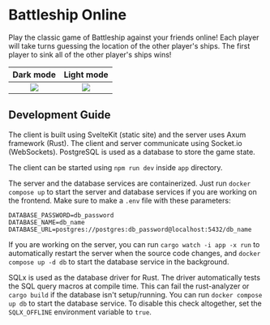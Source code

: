 # Battleship Online

Play the classic game of Battleship against your friends online! Each player will take turns guessing the location of the other player's ships. The first player to sink all of the other player's ships wins!

Dark mode             |  Light mode
:-------------------------:|:-------------------------:
![](demo/1.png)  |  ![](demo/2.png)

## Development Guide

The client is built using SvelteKit (static site) and the server uses Axum framework (Rust). The client and server communicate using Socket.io (WebSockets). PostgreSQL is used as a database to store the game state.

The client can be started using `npm run dev` inside `app` directory.

The server and the database services are containerized. Just run `docker compose up` to start the server and database services if you are working on the frontend.
Make sure to make a `.env` file with these parameters:
```
DATABASE_PASSWORD=db_password
DATABASE_NAME=db_name
DATABASE_URL=postgres://postgres:db_password@localhost:5432/db_name
```

If you are working on the server, you can run `cargo watch -i app -x run` to automatically restart the server when the source code changes, and `docker compose up -d db` to start the database service in the background.

SQLx is used as the database driver for Rust. The driver automatically tests the SQL query macros at compile time. This can fail the rust-analyzer or `cargo build` if the database isn't setup/running. You can run `docker compose up db` to start the database service. To disable this check altogether, set the `SQLX_OFFLINE` environment variable to `true`. 
